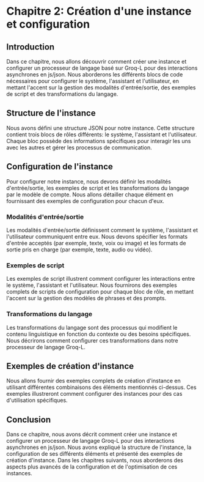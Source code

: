 # Chapitre 2: Création d'une instance et configuration
## Introduction
Dans ce chapitre, nous allons découvrir comment créer une instance et configurer un processeur de langage basé sur Groq-L pour des interactions asynchrones en js/json. Nous aborderons les différents blocs de code nécessaires pour configurer le système, l'assistant et l'utilisateur, en mettant l'accent sur la gestion des modalités d'entrée/sortie, des exemples de script et des transformations du langage.

## Structure de l'instance
Nous avons défini une structure JSON pour notre instance. Cette structure contient trois blocs de rôles différents: le système, l'assistant et l'utilisateur. Chaque bloc possède des informations spécifiques pour interagir les uns avec les autres et gérer les processus de communication.

## Configuration de l'instance
Pour configurer notre instance, nous devons définir les modalités d'entrée/sortie, les exemples de script et les transformations du langage par le modèle de compte. Nous allons détailler chaque élément en fournissant des exemples de configuration pour chacun d'eux.

### Modalités d'entrée/sortie
Les modalités d'entrée/sortie définissent comment le système, l'assistant et l'utilisateur communiquent entre eux. Nous devons spécifier les formats d'entrée acceptés (par exemple, texte, voix ou image) et les formats de sortie pris en charge (par exemple, texte, audio ou vidéo).

### Exemples de script
Les exemples de script illustrent comment configurer les interactions entre le système, l'assistant et l'utilisateur. Nous fournirons des exemples complets de scripts de configuration pour chaque bloc de rôle, en mettant l'accent sur la gestion des modèles de phrases et des prompts.

### Transformations du langage
Les transformations du langage sont des processus qui modifient le contenu linguistique en fonction du contexte ou des besoins spécifiques. Nous décrirons comment configurer ces transformations dans notre processeur de langage Groq-L.

## Exemples de création d'instance
Nous allons fournir des exemples complets de création d'instance en utilisant différentes combinaisons des éléments mentionnés ci-dessus. Ces exemples illustreront comment configurer des instances pour des cas d'utilisation spécifiques.

## Conclusion
Dans ce chapitre, nous avons décrit comment créer une instance et configurer un processeur de langage Groq-L pour des interactions asynchrones en js/json. Nous avons expliqué la structure de l'instance, la configuration de ses différents éléments et présenté des exemples de création d'instance. Dans les chapitres suivants, nous aborderons des aspects plus avancés de la configuration et de l'optimisation de ces instances.

